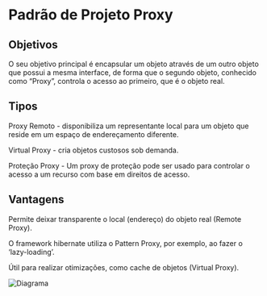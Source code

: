 # Padrão de Projeto Proxy

## Objetivos


O seu objetivo principal é encapsular um objeto através de um outro objeto que possui a mesma interface, de forma que o segundo objeto, conhecido como “Proxy”, controla o acesso ao primeiro, que é o objeto real.

## Tipos

Proxy Remoto - disponibiliza um representante local para um objeto que reside em um espaço de endereçamento diferente.

Virtual Proxy - cria objetos custosos sob demanda.

Proteção Proxy - Um proxy de proteção pode ser usado para controlar o acesso a um recurso com base em direitos de acesso.

## Vantagens


Permite deixar transparente o local (endereço) do objeto real (Remote Proxy).

O framework hibernate utiliza o Pattern Proxy, por exemplo, ao fazer o ‘lazy-loading’.

Útil para realizar otimizações, como cache de objetos (Virtual Proxy).

![Diagrama](https://mail.google.com/mail/u/0/?ui=2&ik=cf321da5e3&view=fimg&th=1584b517d595cc6c&attid=0.1&disp=inline&realattid=f_ivbj2mdr0&safe=1&attbid=ANGjdJ-ymsZzPnzndHP5k9_SOWxFSr5MmA_EB6FAlDiFGE0e6Kl-MXbV3mkHzBzZEL5mpC52VRH3y7s0yzF3cZWBHyeclJyL2U6poi-2AKEhAoDsXaZ9qnKYUU6KyW0&ats=1478732385617&rm=1584b517d595cc6c&zw&sz=w1366-h638)
